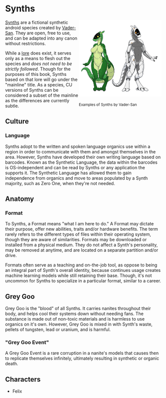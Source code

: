 # Synths

<div style="float:right;">
<img src="../img/Synthintro.png" style="width:19em" />
<p><small>Examples of Synths by Vader-San</small></p>
</div>

[Synths](https://synthspecies.com/) are a fictional synthetic android species created by [Vader-San](https://www.furaffinity.net/user/vader-san). They are open, free to use, and can be adapted into any canon without restrictions.

While a [lore](https://synthspecies.com/wiki/Main_Page) does exist, it serves only as a means to flesh out the species and *does not need to be strictly followed*. Though for the purposes of this book, Synths based on that lore will go under the "mainline" title. As a species, CU versions of Synths can be considered a subset of the mainline as the differences are currently subtle.

## Culture

### Language

Synths adopt to the written and spoken language organics use within a region in order to communicate with them and amongst themselves in the area. However, Synths have developed their own writing language based on barcodes. Known as the Synthetic Language, the data within the barcodes is OS-independent and can be read by Synths or any application the supports it. The Synthetic Language has allowed them to gain independence from organics and move to areas populated by a Synth majority, such as Zero One, when they're not needed.

## Anatomy

### Format

To Synths, a Format means "what I am here to do." A Format may dictate their purpose, offer new abilities, traits and/or hardware benefits. The term rarely refers to the different types of files within their operating system, though they are aware of similarities. Formats may be downloaded or installed from a physical medium. They do not affect a Synth's personality, may be removed at anytime, and are located on a separate partition and/or drive.

Formats often serve as a teaching and on-the-job tool, as oppose to being an integral part of Synth's overall identity, because continues usage creates machine learning models while still retaining their base. Though, it's not uncommon for Synths to specialize in a particular format, similar to a career.

## Grey Goo

Grey Goo is the "blood" of all Synths. It carries nanites throughout their body, and helps cool their systems down without needing fans. The substance is made out of non-toxic materials and is harmless to use organics on it's own. However, Grey Goo is mixed in with Synth's waste, pellets of tungsten, lead or uranium, and is harmful.

### "Grey Goo Event"

A Grey Goo Event is a rare corruption in a nanite's models that causes then to replicate themselves infinitely, ultimately resulting in synthetic or organic death.

## Characters

- Felix